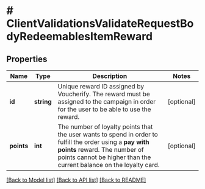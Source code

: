 # # ClientValidationsValidateRequestBodyRedeemablesItemReward

## Properties

Name | Type | Description | Notes
------------ | ------------- | ------------- | -------------
**id** | **string** | Unique reward ID assigned by Voucherify. The reward must be assigned to the campaign in order for the user to be able to use the reward. | [optional]
**points** | **int** | The number of loyalty points that the user wants to spend in order to fulfill the order using a **pay with points** reward. The number of points cannot be higher than the current balance on the loyalty card. | [optional]

[[Back to Model list]](../../README.md#models) [[Back to API list]](../../README.md#endpoints) [[Back to README]](../../README.md)

